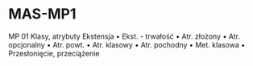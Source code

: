 # MAS-MP1
MP 01
Klasy, atrybuty
Ekstensja
• Ekst. - trwałość
• Atr. złożony
• Atr. opcjonalny
• Atr. powt.
• Atr. klasowy
• Atr. pochodny
• Met. klasowa
• Przesłonięcie, 
przeciążenie
